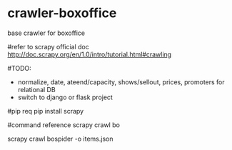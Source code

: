 # crawler-boxoffice
base crawler for boxoffice

#refer to scrapy official doc
http://doc.scrapy.org/en/1.0/intro/tutorial.html#crawling

#TODO:
* normalize, date, ateend/capacity, shows/sellout, prices, promoters for relational DB
* switch to django or flask project


#pip req 
pip install scrapy 

#command reference
scrapy crawl bo

scrapy crawl bospider -o items.json
